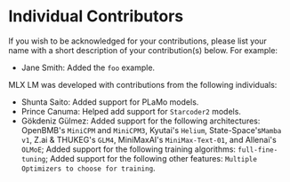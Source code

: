 # Individual Contributors

If you wish to be acknowledged for your contributions, please list your name
with a short description of your contribution(s) below. For example:

- Jane Smith: Added the `foo` example.

MLX LM was developed with contributions from the following individuals:

- Shunta Saito: Added support for PLaMo models.
- Prince Canuma: Helped add support for `Starcoder2` models.
- Gökdeniz Gülmez: Added support for the following architectures: OpenBMB's `MiniCPM` and `MiniCPM3`, Kyutai's `Helium`, State-Space's`Mamba v1`, Z.ai & THUKEG's `GLM4`, MiniMaxAI's `MiniMax-Text-01`, and Allenai's `OLMoE`; Added support for the following training algorithms: `full-fine-tuning`; Added support for the following other features: `Multiple Optimizers to choose for training`.
